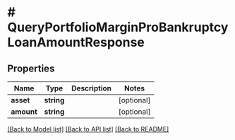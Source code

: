 # # QueryPortfolioMarginProBankruptcyLoanAmountResponse

## Properties

Name | Type | Description | Notes
------------ | ------------- | ------------- | -------------
**asset** | **string** |  | [optional]
**amount** | **string** |  | [optional]

[[Back to Model list]](../../README.md#models) [[Back to API list]](../../README.md#endpoints) [[Back to README]](../../README.md)
